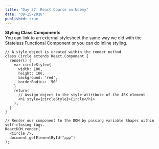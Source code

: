 ```yaml
---
title: "Day 57: React Course on Udemy"
date: "09-15-2018"
published: true
---
```

**Styling Class Components**  
You can link to an external stylesheet the same way we did with the Stateless Functional Component or you can do inline styling.

```
// A style object is created within the render method
class Circle extends React.Component {
  render() {
    var circleStyle={
      width: 100,
      height: 100,
      background: 'red',
      borderRadius: '50'
    }
    return(
      // Assign object to the style attribute of the JSX element
      <h1 style={circleStyle}>Circle</h1>
    );
  }
}

// Render our component to the DOM by passing variable Shapes within self-closing tags.
ReactDOM.render(
  <Circle />,
  document.getElementById("app")
);
```
